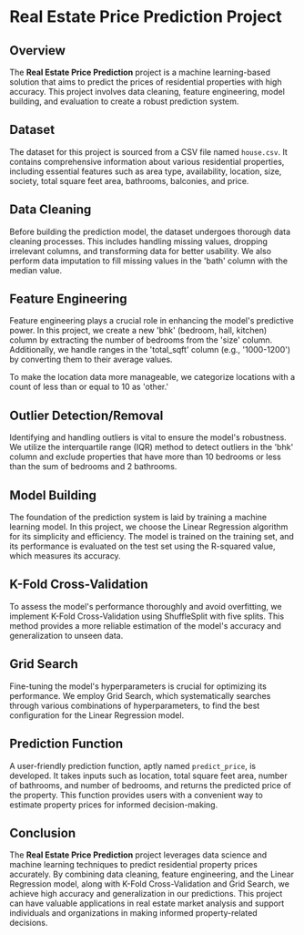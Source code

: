 # Real Estate Price Prediction Project

## Overview

The **Real Estate Price Prediction** project is a machine learning-based solution that aims to predict the prices of residential properties with high accuracy. This project involves data cleaning, feature engineering, model building, and evaluation to create a robust prediction system.

## Dataset

The dataset for this project is sourced from a CSV file named `house.csv`. It contains comprehensive information about various residential properties, including essential features such as area type, availability, location, size, society, total square feet area, bathrooms, balconies, and price.

## Data Cleaning

Before building the prediction model, the dataset undergoes thorough data cleaning processes. This includes handling missing values, dropping irrelevant columns, and transforming data for better usability. We also perform data imputation to fill missing values in the 'bath' column with the median value.

## Feature Engineering

Feature engineering plays a crucial role in enhancing the model's predictive power. In this project, we create a new 'bhk' (bedroom, hall, kitchen) column by extracting the number of bedrooms from the 'size' column. Additionally, we handle ranges in the 'total_sqft' column (e.g., '1000-1200') by converting them to their average values.

To make the location data more manageable, we categorize locations with a count of less than or equal to 10 as 'other.'

## Outlier Detection/Removal

Identifying and handling outliers is vital to ensure the model's robustness. We utilize the interquartile range (IQR) method to detect outliers in the 'bhk' column and exclude properties that have more than 10 bedrooms or less than the sum of bedrooms and 2 bathrooms.

## Model Building

The foundation of the prediction system is laid by training a machine learning model. In this project, we choose the Linear Regression algorithm for its simplicity and efficiency. The model is trained on the training set, and its performance is evaluated on the test set using the R-squared value, which measures its accuracy.

## K-Fold Cross-Validation

To assess the model's performance thoroughly and avoid overfitting, we implement K-Fold Cross-Validation using ShuffleSplit with five splits. This method provides a more reliable estimation of the model's accuracy and generalization to unseen data.

## Grid Search

Fine-tuning the model's hyperparameters is crucial for optimizing its performance. We employ Grid Search, which systematically searches through various combinations of hyperparameters, to find the best configuration for the Linear Regression model.

## Prediction Function

A user-friendly prediction function, aptly named `predict_price`, is developed. It takes inputs such as location, total square feet area, number of bathrooms, and number of bedrooms, and returns the predicted price of the property. This function provides users with a convenient way to estimate property prices for informed decision-making.

## Conclusion

The **Real Estate Price Prediction** project leverages data science and machine learning techniques to predict residential property prices accurately. By combining data cleaning, feature engineering, and the Linear Regression model, along with K-Fold Cross-Validation and Grid Search, we achieve high accuracy and generalization in our predictions. This project can have valuable applications in real estate market analysis and support individuals and organizations in making informed property-related decisions.
